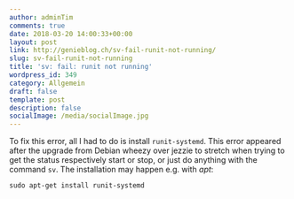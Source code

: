 ```yaml
---
author: adminTim
comments: true
date: 2018-03-20 14:00:33+00:00
layout: post
link: http://genieblog.ch/sv-fail-runit-not-running/
slug: sv-fail-runit-not-running
title: 'sv: fail: runit not running'
wordpress_id: 349
category: Allgemein
draft: false
template: post
description: false
socialImage: /media/socialImage.jpg
---
```


To fix this error, all I had to do is install `runit-systemd`. This error appeared after the upgrade from Debian wheezy over jezzie to stretch when trying to get the status respectively start or stop, or just do anything with the command `sv`. The installation may happen e.g. with _apt_: 


    
    sudo apt-get install runit-systemd


